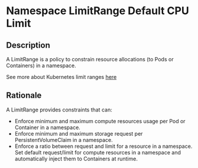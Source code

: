 # Namespace LimitRange Default CPU Limit

## Description

A LimitRange is a policy to constrain resource allocations (to Pods or Containers) in a namespace.

See more about Kubernetes limit ranges [here](https://kubernetes.io/docs/concepts/policy/limit-range/) 

## Rationale

A LimitRange provides constraints that can:
 - Enforce minimum and maximum compute resources usage per Pod or Container in a namespace.
 - Enforce minimum and maximum storage request per PersistentVolumeClaim in a namespace.
 - Enforce a ratio between request and limit for a resource in a namespace. Set default request/limit for compute resources in a namespace and automatically inject them to Containers at runtime.
